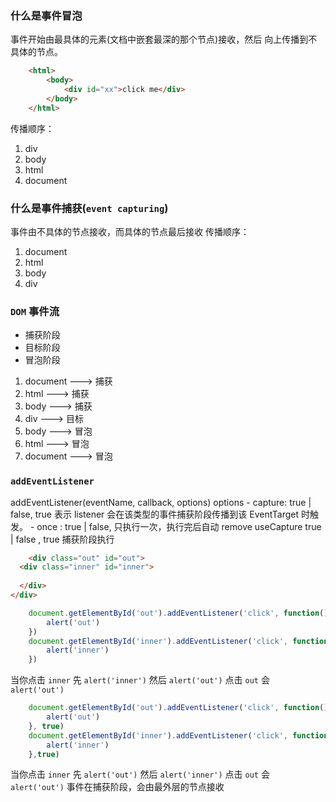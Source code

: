 ### 什么是事件冒泡
事件开始由最具体的元素(文档中嵌套最深的那个节点)接收，然后
向上传播到不具体的节点。
```html
    <html>
        <body>
            <div id="xx">click me</div>
        </body>
    </html>
```
传播顺序：
1. div
2. body
3. html
4. document

### 什么是事件捕获(`event capturing`)
事件由不具体的节点接收，而具体的节点最后接收
传播顺序：
1. document
2. html
3. body
4. div

### `DOM` 事件流

- 捕获阶段
- 目标阶段
- 冒泡阶段

1. document ---> 捕获
2. html ---> 捕获
3. body ---> 捕获
4. div ---> 目标
5. body ---> 冒泡
6. html ---> 冒泡
7. document ---> 冒泡


### `addEventListener`

addEventListener(eventName, callback, options)
options 
    - capture: true | false, true 表示 listener 会在该类型的事件捕获阶段传播到该 EventTarget 时触发。
    - once : true | false, 只执行一次，执行完后自动 remove
useCapture true | false , true 捕获阶段执行


``` html
    <div class="out" id="out">
  <div class="inner" id="inner">
  
  </div>
</div>
```

```javascript
    document.getElementById('out').addEventListener('click', function(){
        alert('out')
    })
    document.getElementById('inner').addEventListener('click', function(){
        alert('inner')
    })  
```
当你点击 `inner` 先 `alert('inner')` 然后 `alert('out')`
点击 `out` 会 `alert('out')`


```javascript
    document.getElementById('out').addEventListener('click', function(){
        alert('out')
    }, true)
    document.getElementById('inner').addEventListener('click', function(){
        alert('inner')
    },true) 
```

当你点击 `inner` 先 `alert('out')` 然后 `alert('inner')`
点击 `out` 会 `alert('out')`
事件在捕获阶段，会由最外层的节点接收









